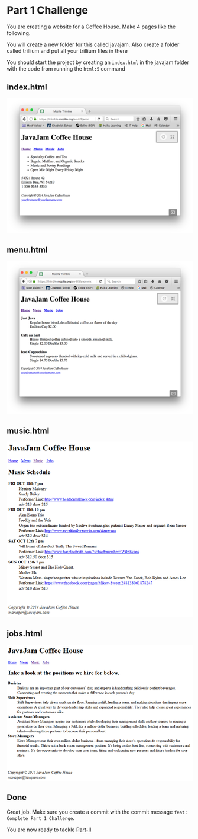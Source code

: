 # Part 1 Challenge

You are creating a website for a Coffee House. Make 4 pages like the following. <br>

You will create a new folder for this called javajam. Also create a folder called trillium and put all your trillium files in there

You should start the project by creating an `index.html` in the javajam folder with the code from running the `html:5` command

## index.html

![Home Page](images/index.png)

## menu.html

![Menu](images/menu.png)

## music.html

![Music](images/music.png)

## jobs.html

![Jobs](images/jobs.png)

## Done

Great job. Make sure you create a commit with the commit message `feat: Complete Part 1 Challenge`.

You are now ready to tackle [Part-II](../../part-II)
